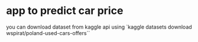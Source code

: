 # app to predict car price 


you can download dataset from kaggle api using 
`kaggle datasets download wspirat/poland-used-cars-offers``
